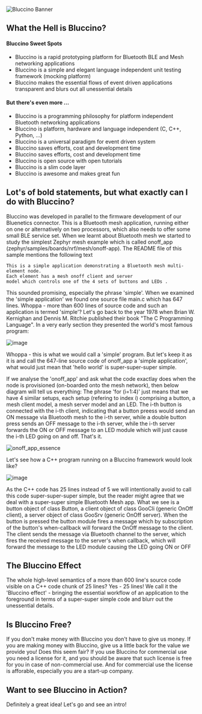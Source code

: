 ![Bluccino Banner](https://user-images.githubusercontent.com/39674928/145687742-748bacf8-e285-45de-ac3b-af922959222a.jpg)


## What the Hell is Bluccino?

#### Bluccino Sweet Spots

* Bluccino is a rapid prototyping platform for Bluetooth BLE and Mesh networking applications
* Bluccino is a simple and elegant language independent unit testing framework (mocking platform)
* Bluccino makes the essential flows of event driven applications transparent and blurs out all unessential details

#### But there's even more ...

* Bluccino is a programming philosophy for platform independent Bluetooth networking applications
* Bluccino is platform, hardware and language independent (C, C++, Python, ...)
* Bluccino is a universal paradigm for event driven system
* Bluccino saves efforts, cost and development time
* Bluccino saves efforts, cost and development time
* Bluccino is open source with open tutorials
* Bluccino is a slim code layer
* Bluccino is awesome and makes great fun

## Lot's of bold statements, but what exactly can I do with Bluccino?

Bluccino was developed in parallel to the firmware development of our Bluenetics connector.
This is a Bluetooth mesh application, running either on one or alternatively on two processors, which also needs to offer some small BLE service set. When we learnt about Bluetooth mesh we started to study the simplest Zephyr mesh example which is called onoff_app (zephyr/samples/boards/nrf/mesh/onoff-app). The README file of this sample mentions the following text

```
This is a simple application demonstrating a Bluetooth mesh multi-element node.
Each element has a mesh onoff client and server
model which controls one of the 4 sets of buttons and LEDs .
```

This sounded promising, especially the phrase 'simple'. When we examined the 'simple application' we found one source file main.c which has 647 lines. Whoppa - more than 600 lines of source code and such an application is termed 'simple'? Let's go back to the year 1978 when Brian W. Kernighan and Dennis M. Ritchie published their book "The C Programming Language". In a very early section they presented the world's most famous program:  

![image](https://user-images.githubusercontent.com/17394277/145695547-f0345886-8ad6-487f-973e-6e99c6c4ccbc.png)

Whoppa - this is what we would call a 'simple' program. But let's keep it as it is and call the 647-line source code of onoff_app a 'simple application', what would just mean that 'hello world' is super-super-super simple.

If we analyse the 'onoff_app' and ask what the code exactlay does when the node is provisioned (on-boarded onto the mesh network), then below diagram will tell us everything: The phrase 'for (i=1:4)' just means that we have 4 similar setups, each setup (refering to index i) comprising a button, a mesh client model, a mesh server model and an LED. The i-th button is connected with the i-th client, indicating that a button preess would send an ON message via Bluetooth mesh to the i-th server, while a double button press sends an OFF message to the i-th server, while the i-th server forwards the ON or OFF message to an LED module which will just cause the i-th LED going on and off. That's it.  

![onoff_app_essence](https://user-images.githubusercontent.com/17394277/145696057-b7fba735-ed74-4f4e-b8b9-9a1e0d1c1407.png)

Let's see how a C++ program running on a Bluccino framework would look like?

![image](https://user-images.githubusercontent.com/17394277/145696286-a38c4422-be82-47da-837c-e6a5cef88d17.png)

As the C++ code has 25 lines instead of 5 we will intentionally avoid to call this code super-super-super simple, but the reader might agree that we deal with a super-super simple Bluetooth Mesh app. What we see is a button object of class Button, a client object of class GooCli (generic OnOff client), a server object of class GooSrv (generic OnOff server). When the button is pressed the button module fires a message which by subscription of the button's when-callback will forward the OnOff message to the client. The client sends the message via Bluetooth channel to the server, which fires the received message to the server's when callback, which will forward the message to the LED module causing the LED going ON or OFF

## The Bluccino Effect

The whole high-level semantics of a more than 600 line's source code visible on a C++ code chunk of 25 lines?
Yes - 25 lines! We call it the 'Bluccino effect' - bringing the essential workflow of an application to the foreground in terms of a super-super simple code and blurr out the unessential details. 


## Is Bluccino Free?

If you don't make money with Bluccino you don't have to give us money. If you are making money with Bluccino, give us a little back for the value we provide you! Does this seem fair? If you use Bluccino for commercial use you need a license for it, and you should be aware that such license is free for you in case of non-commercial use. And for commercial use the license is afforable, especially you are a start-up company.  

## Want to see Bluccino in Action?

Definitely a great idea! Let's go and see an intro!
